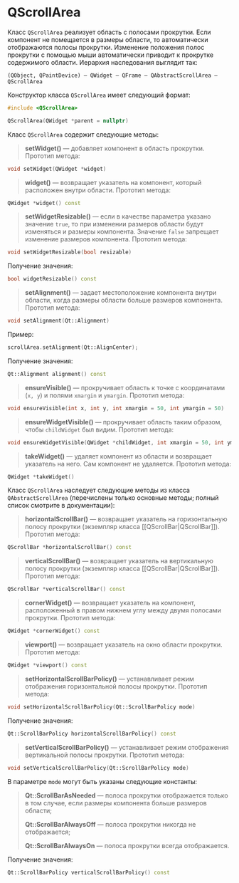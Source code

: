 # QScrollArea 

Класс `QScrollArea` реализует область с полосами прокрутки. Если компонент не помещается в размеры области, то автоматически отображаются полосы прокрутки. Изменение положения полос прокрутки с помощью мыши автоматически приводит к прокрутке содержимого области. Иерархия наследования выглядит так:
```
(QObject, QPaintDevice) — QWidget — QFrame — QAbstractScrollArea — QScrollArea
```

Конструктор класса `QScrollArea` имеет следующий формат:
```c++
#include <QScrollArea>

QScrollArea(QWidget *parent = nullptr)
```

Класс `QScrollArea` содержит следующие методы:

> **setWidget()** — добавляет компонент в область прокрутки. Прототип метода:
```c++
void setWidget(QWidget *widget)
```

> **widget()** — возвращает указатель на компонент, который расположен внутри области. Прототип метода:
```c++
QWidget *widget() const
```

> **setWidgetResizable()** — если в качестве параметра указано значение `true`, то при изменении размеров области будут изменяться и размеры компонента. Значение `false` запрещает изменение размеров компонента. Прототип метода:
```c++
void setWidgetResizable(bool resizable)
```

Получение значения:
```c++
bool widgetResizable() const
```

> **setAlignment()** — задает местоположение компонента внутри области, когда размеры области больше размеров компонента. Прототип метода:
```c++
void setAlignment(Qt::Alignment)
```

Пример:
```c++
scrollArea.setAlignment(Qt::AlignCenter);
```

Получение значения:
```c++
Qt::Alignment alignment() const
```

> **ensureVisible()** — прокручивает область к точке с координатами (`x, y`) и полями `xmargin` и `ymargin`. Прототип метода:
```c++
void ensureVisible(int x, int y, int xmargin = 50, int ymargin = 50)
```

> **ensureWidgetVisible()** — прокручивает область таким образом, чтобы `childWidget` был видим. Прототип метода:
```c++
void ensureWidgetVisible(QWidget *childWidget, int xmargin = 50, int ymargin = 50)
```

> **takeWidget()** — удаляет компонент из области и возвращает указатель на него. Сам компонент не удаляется. Прототип метода:
```c++
QWidget *takeWidget()
```

Класс `QScrollArea` наследует следующие методы из класса` QAbstractScrollArea` (перечислены только основные методы; полный список смотрите в документации):

> **horizontalScrollBar()** — возвращает указатель на горизонтальную полосу прокрутки (экземпляр класса [[QScrollBar|QScrollBar]]). Прототип метода:
```c++
QScrollBar *horizontalScrollBar() const
```

> **verticalScrollBar()** — возвращает указатель на вертикальную полосу прокрутки (экземпляр класса [[QScrollBar|QScrollBar]]). Прототип метода:
```c++
QScrollBar *verticalScrollBar() const
```

> **cornerWidget()** — возвращает указатель на компонент, расположенный в правом нижнем углу между двумя полосами прокрутки. Прототип метода:
```c++
QWidget *cornerWidget() const
```

> **viewport()** — возвращает указатель на окно области прокрутки. Прототип метода:
```c++
QWidget *viewport() const
```

> **setHorizontalScrollBarPolicy()** — устанавливает режим отображения горизонтальной полосы прокрутки. Прототип метода:
```c++
void setHorizontalScrollBarPolicy(Qt::ScrollBarPolicy mode)
```

Получение значения:
```c++
Qt::ScrollBarPolicy horizontalScrollBarPolicy() const
```

> **setVerticalScrollBarPolicy()** — устанавливает режим отображения вертикальной полосы прокрутки. Прототип метода:
```c++
void setVerticalScrollBarPolicy(Qt::ScrollBarPolicy mode)
```

В параметре `mode` могут быть указаны следующие константы:

> **Qt::ScrollBarAsNeeded** — полоса прокрутки отображается только в том случае, если размеры компонента больше размеров области;
> 
> **Qt::ScrollBarAlwaysOff** — полоса прокрутки никогда не отображается;
> 
> **Qt::ScrollBarAlwaysOn** — полоса прокрутки всегда отображается.

Получение значения:

```c++
Qt::ScrollBarPolicy verticalScrollBarPolicy() const
```


